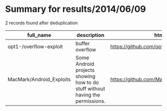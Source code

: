 
# Summary for results/2014/06/09
    
2 records found after deduplication

| full_name | description | html_url | matched_list | matched_count | pushed_at | size | stargazers_count | language | forks_count |
|--------------------------|-------------------------------------------------------------------------------|---------------------------------------------|----------------|-----------------|---------------------------|--------|--------------------|------------|---------------|
| opt1-/overflow-exploit | buffer overflow | https://github.com/opt1-/overflow-exploit | ['exploit'] | 1 | 2014-06-09 04:19:13+00:00 | 128 | 1 | Python | 0 |
| MacMark/Android_Exploits | Some Android projects showing how to do stuff without having the permissions. | https://github.com/MacMark/Android_Exploits | ['exploit'] | 1 | 2014-06-09 09:55:32+00:00 | 168 | 2 | | 1 |
